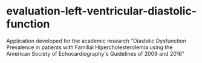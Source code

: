 # evaluation-left-ventricular-diastolic-function
Application developed for the academic research "Diastolic Dysfunction Prevalence in patients with Familial Hipercholesterolemia using the American Society of Echocardiography's Guidelines of 2009 and 2016" 
